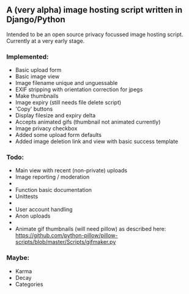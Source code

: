 ## A (very alpha) image hosting script written in Django/Python

Intended to be an open source privacy focussed image hosting script. Currently at a very early stage.

### Implemented:
* Basic upload form
* Basic image view
* Image filename unique and unguessable
* EXIF stripping with orientation correction for jpegs
* Make thumbnails
* Image expiry (still needs file delete script)
* 'Copy' buttons
* Display filesize and expiry delta
* Accepts animated gifs (thumbnail not animated currently)
* Image privacy checkbox
* Added some upload form defaults
* Added image deletion link and view with basic success template
    
### Todo:
* Main view with recent (non-private) uploads
* Image reporting / moderation
* 
* Function basic documentation
* Unittests
* 
* User account handling
* Anon uploads
* 
* Animate gif thumbnails (will need pillow) as described here: https://github.com/python-pillow/pillow-scripts/blob/master/Scripts/gifmaker.py

### Maybe:
* Karma
* Decay
* Categories